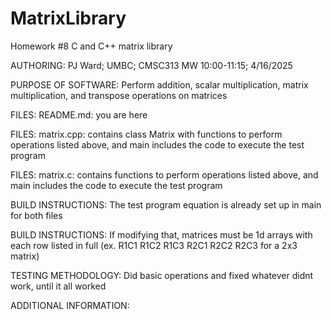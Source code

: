 # MatrixLibrary
Homework #8 C and C++ matrix library

AUTHORING:
        PJ Ward; UMBC; CMSC313 MW 10:00-11:15; 4/16/2025
        
PURPOSE OF SOFTWARE:
        Perform addition, scalar multiplication, matrix multiplication, and transpose operations on matrices
        
FILES:
        README.md: you are here
        
FILES:
        matrix.cpp: contains class Matrix with functions to perform operations listed above, and main includes the code to execute the test program
        
FILES:
        matrix.c: contains functions to perform operations listed above, and main includes the code to execute the test program
        
BUILD INSTRUCTIONS:
        The test program equation is already set up in main for both files
        
BUILD INSTRUCTIONS:
        If modifying that, matrices must be 1d arrays with each row listed in full (ex. R1C1 R1C2 R1C3 R2C1 R2C2 R2C3 for a 2x3 matrix)
        
TESTING METHODOLOGY:
        Did basic operations and fixed whatever didnt work, until it all worked
        
ADDITIONAL INFORMATION:
